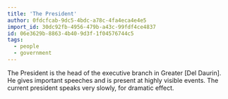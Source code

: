 ```yaml
---
title: 'The President'
author: 0fdcfcab-9dc5-4bdc-a78c-4fa4eca4e4e5
import_id: 30dc92fb-4956-479b-a43c-99fdf4ce4837
id: 06e3629b-8863-4b40-9d3f-1f04576744c5
tags:
  - people
  - government
---
```

The President is the head of the executive branch in Greater [Del Daurin]. He gives important speeches and is present at highly visible events. The current president speaks very slowly, for dramatic effect.